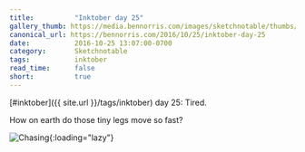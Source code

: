 ```yaml
---
title:          "Inktober day 25"
gallery_thumb: https://media.bennorris.com/images/sketchnotable/thumbs/inktober-day-25.jpg
canonical_url: https://bennorris.com/2016/10/25/inktober-day-25
date:           2016-10-25 13:07:00-0700
category:       Sketchnotable
tags:           inktober
read_time:      false
short:          true
---
```

[#inktober]({{ site.url }}/tags/inktober) day 25: Tired.

How on earth do those tiny legs move so fast?

![Chasing](https://media.bennorris.com/images/sketchnotable/inktober-2016/inktober-day-25.jpg){:loading="lazy"}
